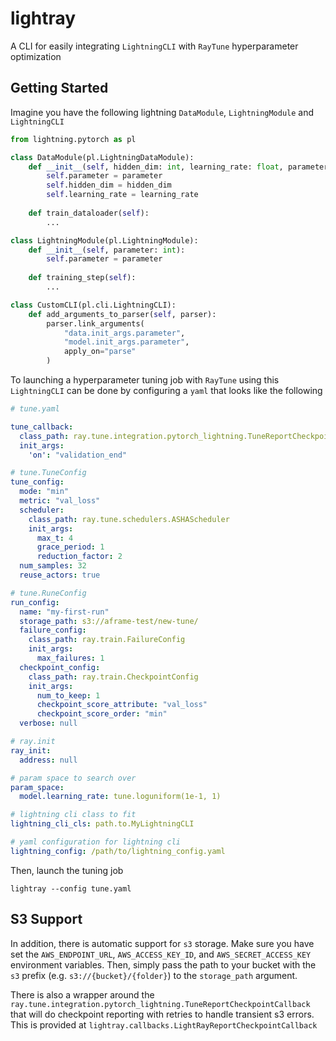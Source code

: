 # lightray
A CLI for easily integrating `LightningCLI` with `RayTune` hyperparameter optimization

## Getting Started
Imagine you have the following lightning `DataModule`, `LightningModule` and `LightningCLI`

```python
from lightning.pytorch as pl

class DataModule(pl.LightningDataModule):
    def __init__(self, hidden_dim: int, learning_rate: float, parameter: int):
        self.parameter = parameter
        self.hidden_dim = hidden_dim
        self.learning_rate = learning_rate
    
    def train_dataloader(self):
        ...

class LightningModule(pl.LightningModule):
    def __init__(self, parameter: int):
        self.parameter = parameter
    
    def training_step(self):
        ...

class CustomCLI(pl.cli.LightningCLI):
    def add_arguments_to_parser(self, parser):
        parser.link_arguments(
            "data.init_args.parameter", 
            "model.init_args.parameter", 
            apply_on="parse"
        )

```

To launching a hyperparameter tuning job with `RayTune` using this `LightningCLI` can be done by configuring
a `yaml` that looks like the following

```yaml
# tune.yaml

tune_callback:
  class_path: ray.tune.integration.pytorch_lightning.TuneReportCheckpointCallback
  init_args:
    'on': "validation_end"

# tune.TuneConfig
tune_config:
  mode: "min"
  metric: "val_loss"
  scheduler: 
    class_path: ray.tune.schedulers.ASHAScheduler
    init_args:
      max_t: 4
      grace_period: 1
      reduction_factor: 2
  num_samples: 32
  reuse_actors: true

# tune.RuneConfig
run_config:
  name: "my-first-run"
  storage_path: s3://aframe-test/new-tune/
  failure_config:
    class_path: ray.train.FailureConfig
    init_args:
      max_failures: 1
  checkpoint_config:
    class_path: ray.train.CheckpointConfig
    init_args:
      num_to_keep: 1
      checkpoint_score_attribute: "val_loss"
      checkpoint_score_order: "min"
  verbose: null

# ray.init
ray_init:
  address: null

# param space to search over
param_space:
  model.learning_rate: tune.loguniform(1e-1, 1)

# lightning cli class to fit
lightning_cli_cls: path.to.MyLightningCLI

# yaml configuration for lightning cli 
lightning_config: /path/to/lightning_config.yaml
```

Then, launch the tuning job

```console
lightray --config tune.yaml 
```

## S3 Support
In addition, there is automatic support for `s3` storage. Make sure you have set the `AWS_ENDPOINT_URL`, `AWS_ACCESS_KEY_ID`, and `AWS_SECRET_ACCESS_KEY` environment variables. 
Then, simply pass the path to your bucket with the `s3` prefix (e.g. `s3://{bucket}/{folder}`) to the `storage_path` argument.

There is also a wrapper around the `ray.tune.integration.pytorch_lightning.TuneReportCheckpointCallback` that will do checkpoint reporting with retries to handle transient s3 errors.
This is provided at `lightray.callbacks.LightRayReportCheckpointCallback`
